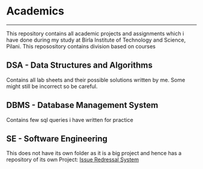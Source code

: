 # Academics
---
This repository contains all academic projects and assignments which i have done during my study at Birla Institute of Technology and Science, Pilani.
This reposository contains division based on courses

## DSA - Data Structures and Algorithms
Contains all lab sheets and their possible solutions written by me. Some might still be incorrect so be careful.

## DBMS - Database Management System
Contains few sql queries i have written for practice

## SE - Software Engineering
This does not have its own folder as it is a big project and hence has a repository of its own
Project: [Issue Redressal System](https://github.com/RikilG/household_issue_redressal_system)